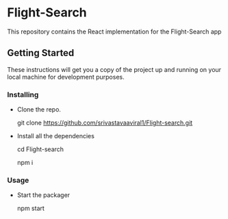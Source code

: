 # Flight-Search

This repository contains the React implementation for the Flight-Search app

## Getting Started

These instructions will get you a copy of the project up and running on your local machine for development purposes. 

### Installing

* Clone the repo.

  
  git clone https://github.com/srivastavaaviral1/Flight-search.git
  
* Install all the dependencies

  
  cd Flight-search

  npm i
  

### Usage

* Start the packager

  
  npm start